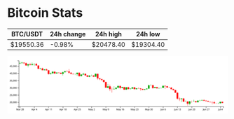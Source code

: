 # Bitcoin Stats

BTC/USDT|24h change|24h high|24h low|
|---|---|---|---|
|$19550.36|-0.98%|$20478.40|$19304.40|

<img src="./chart.svg">
